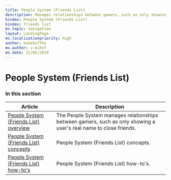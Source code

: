 ```yaml
---
title: People System (Friends List)
description: Manages relationships between gamers, such as only showing a user's real name to close friends.
kindex: People System (Friends List)
kindex: friends list
ms.topic: navigation
layout: LandingPage
ms.localizationpriority: high
author: mikehoffms
ms.author: v-mihof
ms.date: 11/01/2019
---
```


# People System (Friends List)


### In this section

| Article | Description |
|---------|-------------|
| [People System (Friends List) overview](live-people-system-overview.md) | The People System manages relationships between gamers, such as only showing a user's real name to close friends. |
| [People System (Friends List) concepts](concepts/live-people-system-concepts-nav.md) | People System (Friends List) concepts. |
| [People System (Friends List) how-to's](how-to/live-pplsys-howto-nav.md) | People System (Friends List) how-to's. |
